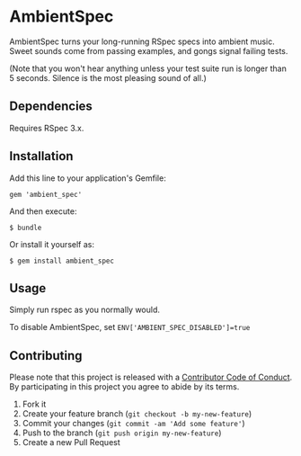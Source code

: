 # AmbientSpec

AmbientSpec turns your long-running RSpec specs into ambient music. Sweet sounds come from
passing examples, and gongs signal failing tests.

(Note that you won't hear anything unless your test suite run is longer than 5 seconds. Silence is
the most pleasing sound of all.)

## Dependencies

Requires RSpec 3.x.

## Installation

Add this line to your application's Gemfile:

    gem 'ambient_spec'

And then execute:

    $ bundle

Or install it yourself as:

    $ gem install ambient_spec

## Usage

Simply run rspec as you normally would.

To disable AmbientSpec, set `ENV['AMBIENT_SPEC_DISABLED']=true`

## Contributing

Please note that this project is released with a [Contributor Code of Conduct](https://raw.githubusercontent.com/Bantik/ambient_spec/master/CODE_OF_CONDUCT.md). By participating in this project you agree to abide by its terms.

1. Fork it
2. Create your feature branch (`git checkout -b my-new-feature`)
3. Commit your changes (`git commit -am 'Add some feature'`)
4. Push to the branch (`git push origin my-new-feature`)
5. Create a new Pull Request
